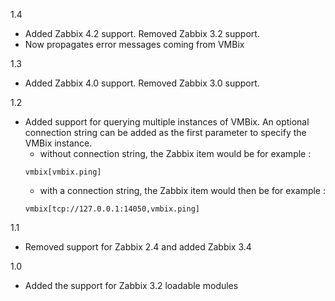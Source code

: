 1.4
* Added Zabbix 4.2 support. Removed Zabbix 3.2 support.
* Now propagates error messages coming from VMBix

1.3
* Added Zabbix 4.0 support. Removed Zabbix 3.0 support.

1.2
* Added support for querying multiple instances of VMBix. An optional connection
  string can be added as the first parameter to specify the VMBix instance.
  - without connection string, the Zabbix item would be for example :
  ```
  vmbix[vmbix.ping]
  ```
  - with a connection string, the Zabbix item would then be for example :
  ```
  vmbix[tcp://127.0.0.1:14050,vmbix.ping]
  ```

1.1
* Removed support for Zabbix 2.4 and added Zabbix 3.4

1.0
* Added the support for Zabbix 3.2 loadable modules
